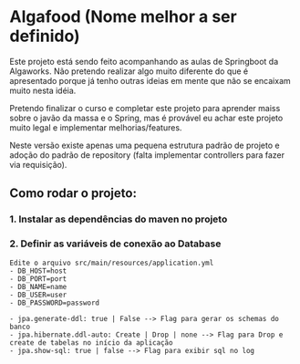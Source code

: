 # Algafood (Nome melhor a ser definido)


Este projeto está sendo feito acompanhando as aulas de Springboot da Algaworks. Não pretendo 
realizar algo muito diferente do que é apresentado porque já tenho outras ideias em mente que não se 
encaixam muito nesta idéia.

Pretendo finalizar o curso e completar este projeto para aprender maiss sobre o javão da massa e o Spring,
mas é provável eu achar este projeto muito legal e implementar melhorias/features.

Neste versão existe apenas uma pequena estrutura padrão de projeto e adoção do padrão de repository
(falta implementar controllers para fazer via requisição). 

 ## Como rodar o projeto:

### 1. Instalar as dependências do maven no projeto
### 2. Definir as variáveis de conexão ao Database
    Edite o arquivo src/main/resources/application.yml
    - DB_HOST=host
    - DB_PORT=port
    - DB_NAME=name
    - DB_USER=user
    - DB_PASSWORD=password

    - jpa.generate-ddl: true | False --> Flag para gerar os schemas do banco
    - jpa.hibernate.ddl-auto: Create | Drop | none --> Flag para Drop e create de tabelas no início da aplicação
    - jpa.show-sql: true | false --> Flag para exibir sql no log

